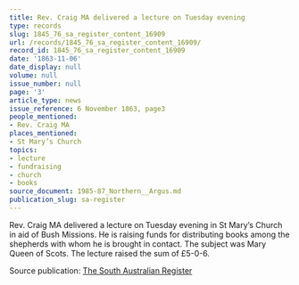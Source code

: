 ```yaml
---
title: Rev. Craig MA delivered a lecture on Tuesday evening
type: records
slug: 1845_76_sa_register_content_16909
url: /records/1845_76_sa_register_content_16909/
record_id: 1845_76_sa_register_content_16909
date: '1863-11-06'
date_display: null
volume: null
issue_number: null
page: '3'
article_type: news
issue_reference: 6 November 1863, page3
people_mentioned:
- Rev. Craig MA
places_mentioned:
- St Mary’s Church
topics:
- lecture
- fundraising
- church
- books
source_document: 1985-87_Northern__Argus.md
publication_slug: sa-register
---
```


Rev. Craig MA delivered a lecture on Tuesday evening in St Mary’s Church in aid of Bush Missions.  He is raising funds for distributing books among the shepherds with whom he is brought in contact.  The subject was Mary Queen of Scots.  The lecture raised the sum of £5-0-6.

Source publication: [The South Australian Register](/publications/sa-register/)
